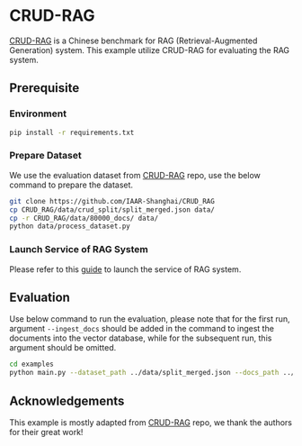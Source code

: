 # CRUD-RAG
[CRUD-RAG](https://arxiv.org/abs/2401.17043) is a Chinese benchmark for RAG (Retrieval-Augmented Generation) system. This example utilize CRUD-RAG for evaluating the RAG system.

## Prerequisite

### Environment
```bash
pip install -r requirements.txt
```

### Prepare Dataset
We use the evaluation dataset from [CRUD-RAG](https://github.com/IAAR-Shanghai/CRUD_RAG) repo, use the below command to prepare the dataset.
```bash
git clone https://github.com/IAAR-Shanghai/CRUD_RAG
cp CRUD_RAG/data/crud_split/split_merged.json data/
cp -r CRUD_RAG/data/80000_docs/ data/
python data/process_dataset.py
```

### Launch Service of RAG System
Please refer to this [guide](https://github.com/opea-project/GenAIExamples/blob/main/ChatQnA/README.md) to launch the service of RAG system.

## Evaluation
Use below command to run the evaluation, please note that for the first run, argument `--ingest_docs` should be added in the command to ingest the documents into the vector database, while for the subsequent run, this argument should be omitted.
```bash
cd examples
python main.py --dataset_path ../data/split_merged.json --docs_path ../data/80000_docs --ingest_docs
```

## Acknowledgements
This example is mostly adapted from [CRUD-RAG](https://github.com/IAAR-Shanghai/CRUD_RAG) repo, we thank the authors for their great work!
